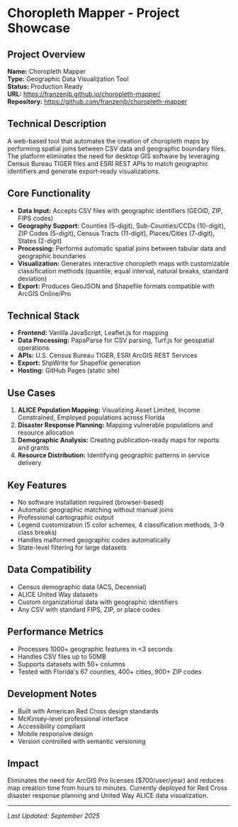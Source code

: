 # Choropleth Mapper - Project Showcase

## Project Overview
**Name:** Choropleth Mapper  
**Type:** Geographic Data Visualization Tool  
**Status:** Production Ready  
**URL:** https://franzenjb.github.io/choropleth-mapper/  
**Repository:** https://github.com/franzenjb/choropleth-mapper  

## Technical Description
A web-based tool that automates the creation of choropleth maps by performing spatial joins between CSV data and geographic boundary files. The platform eliminates the need for desktop GIS software by leveraging Census Bureau TIGER files and ESRI REST APIs to match geographic identifiers and generate export-ready visualizations.

## Core Functionality
- **Data Input:** Accepts CSV files with geographic identifiers (GEOID, ZIP, FIPS codes)
- **Geography Support:** Counties (5-digit), Sub-Counties/CCDs (10-digit), ZIP Codes (5-digit), Census Tracts (11-digit), Places/Cities (7-digit), States (2-digit)
- **Processing:** Performs automatic spatial joins between tabular data and geographic boundaries
- **Visualization:** Generates interactive choropleth maps with customizable classification methods (quantile, equal interval, natural breaks, standard deviation)
- **Export:** Produces GeoJSON and Shapefile formats compatible with ArcGIS Online/Pro

## Technical Stack
- **Frontend:** Vanilla JavaScript, Leaflet.js for mapping
- **Data Processing:** PapaParse for CSV parsing, Turf.js for geospatial operations
- **APIs:** U.S. Census Bureau TIGER, ESRI ArcGIS REST Services
- **Export:** ShpWrite for Shapefile generation
- **Hosting:** GitHub Pages (static site)

## Use Cases
1. **ALICE Population Mapping:** Visualizing Asset Limited, Income Constrained, Employed populations across Florida
2. **Disaster Response Planning:** Mapping vulnerable populations and resource allocation
3. **Demographic Analysis:** Creating publication-ready maps for reports and grants
4. **Resource Distribution:** Identifying geographic patterns in service delivery

## Key Features
- No software installation required (browser-based)
- Automatic geographic matching without manual joins
- Professional cartographic output
- Legend customization (5 color schemes, 4 classification methods, 3-9 class breaks)
- Handles malformed geographic codes automatically
- State-level filtering for large datasets

## Data Compatibility
- Census demographic data (ACS, Decennial)
- ALICE United Way datasets  
- Custom organizational data with geographic identifiers
- Any CSV with standard FIPS, ZIP, or place codes

## Performance Metrics
- Processes 1000+ geographic features in <3 seconds
- Handles CSV files up to 50MB
- Supports datasets with 50+ columns
- Tested with Florida's 67 counties, 400+ cities, 900+ ZIP codes

## Development Notes
- Built with American Red Cross design standards
- McKinsey-level professional interface
- Accessibility compliant
- Mobile responsive design
- Version controlled with semantic versioning

## Impact
Eliminates the need for ArcGIS Pro licenses ($700/user/year) and reduces map creation time from hours to minutes. Currently deployed for Red Cross disaster response planning and United Way ALICE data visualization.

---
*Last Updated: September 2025*